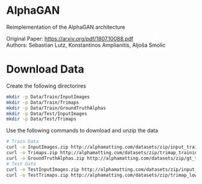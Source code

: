 # AlphaGAN
Reimplementation of the AlphaGAN architecture

Original Paper: https://arxiv.org/pdf/1807.10088.pdf \
Authors: Sebastian Lutz, Konstantinos Amplianitis, Aljoša Smolic

# Download Data
Create the following directorires
```sh
mkdir -p Data/Train/InputImages
mkdir -p Data/Train/Trimaps
mkdir -p Data/Train/GroundTruthAlphas
mkdir -p Data/Test/InputImages
mkdir -p Data/Test/Trimaps
```
Use the following commands to download and unzip the data
```sh
# Train Data
curl -o InputImages.zip http://alphamatting.com/datasets/zip/input_training_lowres.zip ; unzip InputImages.zip ./Data/Train/InputImages
curl -o Trimaps.zip http://alphamatting.com/datasets/zip/trimap_training_lowres.zip ; unzip Trimaps.zip ./Data/Train/Trimaps
curl -o GroundTruthAlphas.zip http://alphamatting.com/datasets/zip/gt_training_lowres.zip ; unzip GroundTruthAlphas.zip ./Data/Train/GroundTruthAlphas
# Test Data
curl -o TestInputImages.zip http://alphamatting.com/datasets/zip/input_lowres.zip ; unzip TestInputImages.zip ./Data/Test/InputImages
curl -o TestTrimaps.zip http://alphamatting.com/datasets/zip/trimap_lowres.zip ; unzip TestTrimaps.zip ./Data/Test/Trimaps
```


